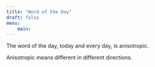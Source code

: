 ```yaml
---
title: "Word of the Day"
draft: false
menu:
    main:
---
```


The word of the day, today and every day, is anisotropic.

Anisotropic means different in different directions.
